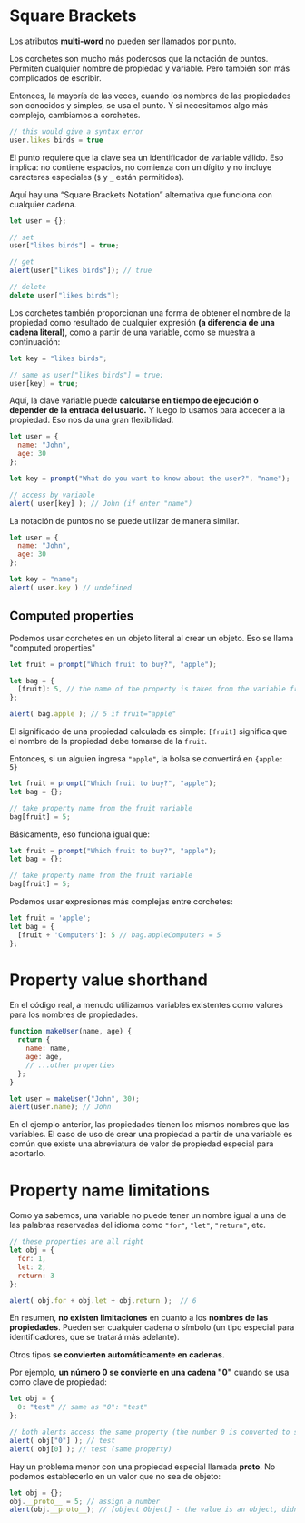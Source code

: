 # Square Brackets
Los atributos **multi-word** no pueden ser llamados por punto.

Los corchetes son mucho más poderosos que la notación de puntos. Permiten cualquier nombre de propiedad y variable. Pero también son más complicados de escribir.  
  
Entonces, la mayoría de las veces, cuando los nombres de las propiedades son conocidos y simples, se usa el punto. Y si necesitamos algo más complejo, cambiamos a corchetes.

```javascript
// this would give a syntax error
user.likes birds = true
```

El punto requiere que la clave sea un identificador de variable válido. Eso implica: no contiene espacios, no comienza con un dígito y no incluye caracteres especiales (`$` y `_` están permitidos).

Aquí hay una “Square Brackets Notation” alternativa que funciona con cualquier cadena.

```javascript
let user = {};

// set
user["likes birds"] = true;

// get
alert(user["likes birds"]); // true

// delete
delete user["likes birds"];
```

Los corchetes también proporcionan una forma de obtener el nombre de la propiedad como resultado de cualquier expresión **(a diferencia de una cadena literal)**, como a partir de una variable, como se muestra a continuación:

```javascript
let key = "likes birds";

// same as user["likes birds"] = true;
user[key] = true;
```

Aquí, la clave variable puede **calcularse en tiempo de ejecución o depender de la entrada del usuario.** Y luego lo usamos para acceder a la propiedad. Eso nos da una gran flexibilidad.

```javascript
let user = {
  name: "John",
  age: 30
};

let key = prompt("What do you want to know about the user?", "name");

// access by variable
alert( user[key] ); // John (if enter "name")
```

La notación de puntos no se puede utilizar de manera similar.

```javascript
let user = {
  name: "John",
  age: 30
};

let key = "name";
alert( user.key ) // undefined
```



## Computed properties
Podemos usar corchetes en un objeto literal al crear un objeto. Eso se llama "computed properties"

```javascript
let fruit = prompt("Which fruit to buy?", "apple");

let bag = {
  [fruit]: 5, // the name of the property is taken from the variable fruit
};

alert( bag.apple ); // 5 if fruit="apple"
```

El significado de una propiedad calculada es simple: `[fruit]` significa que el nombre de la propiedad debe tomarse de la `fruit`.

Entonces, si un alguien ingresa `"apple"`, la bolsa se convertirá en `{apple: 5}`

```javascript
let fruit = prompt("Which fruit to buy?", "apple");
let bag = {};

// take property name from the fruit variable
bag[fruit] = 5;
```

Básicamente, eso funciona igual que:

```javascript
let fruit = prompt("Which fruit to buy?", "apple");
let bag = {};

// take property name from the fruit variable
bag[fruit] = 5;
```

Podemos usar expresiones más complejas entre corchetes:

```javascript
let fruit = 'apple';
let bag = {
  [fruit + 'Computers']: 5 // bag.appleComputers = 5
};
```

# Property value shorthand
En el código real, a menudo utilizamos variables existentes como valores para los nombres de propiedades.

```javascript
function makeUser(name, age) {
  return {
    name: name,
    age: age,
    // ...other properties
  };
}

let user = makeUser("John", 30);
alert(user.name); // John
```

En el ejemplo anterior, las propiedades tienen los mismos nombres que las variables. El caso de uso de crear una propiedad a partir de una variable es común que existe una abreviatura de valor de propiedad especial para acortarlo.

# Property name limitations
Como ya sabemos, una variable no puede tener un nombre igual a una de las palabras reservadas del idioma como `"for"`, `"let"`, `"return"`, etc.
```javascript
// these properties are all right
let obj = {
  for: 1,
  let: 2,
  return: 3
};

alert( obj.for + obj.let + obj.return );  // 6
```

En resumen, **no existen limitaciones** en cuanto a los **nombres de las propiedades**. Pueden ser cualquier cadena o símbolo (un tipo especial para identificadores, que se tratará más adelante).  
  
Otros tipos **se convierten automáticamente en cadenas.**  
  
Por ejemplo, **un número 0 se convierte en una cadena "0"** cuando se usa como clave de propiedad:

```javascript
let obj = {
  0: "test" // same as "0": "test"
};

// both alerts access the same property (the number 0 is converted to string "0")
alert( obj["0"] ); // test
alert( obj[0] ); // test (same property)
```

Hay un problema menor con una propiedad especial llamada __proto__. No podemos establecerlo en un valor que no sea de objeto:

```javascript
let obj = {};
obj.__proto__ = 5; // assign a number
alert(obj.__proto__); // [object Object] - the value is an object, didn't work as intended
```


